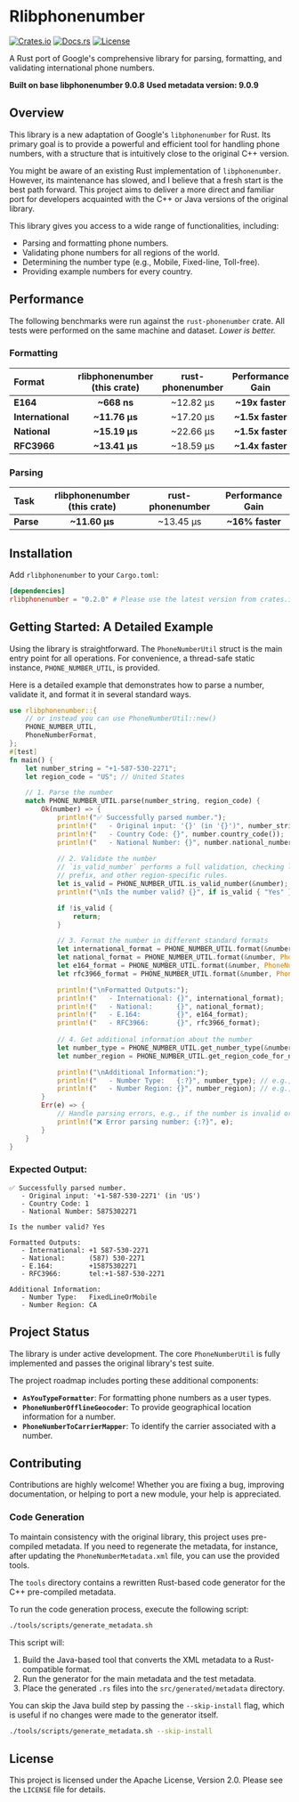 # Rlibphonenumber

[![Crates.io](https://img.shields.io/crates/v/rlibphonenumber.svg)](https://crates.io/crates/rlibphonenumber)
[![Docs.rs](https://docs.rs/phonenumber/badge.svg)](https://docs.rs/rlibphonenumber)
[![License](https://img.shields.io/badge/license-Apache--2.0-blue.svg)](https://opensource.org/licenses/Apache-2.0)

A Rust port of Google's comprehensive library for parsing, formatting, and validating international phone numbers.

**Built on base libphonenumber 9.0.8**
**Used metadata version: 9.0.9**

## Overview

This library is a new adaptation of Google's `libphonenumber` for Rust. Its primary goal is to provide a powerful and efficient tool for handling phone numbers, with a structure that is intuitively close to the original C++ version.

You might be aware of an existing Rust implementation of `libphonenumber`. However, its maintenance has slowed, and I believe that a fresh start is the best path forward. This project aims to deliver a more direct and familiar port for developers acquainted with the C++ or Java versions of the original library.

This library gives you access to a wide range of functionalities, including:
*   Parsing and formatting phone numbers.
*   Validating phone numbers for all regions of the world.
*   Determining the number type (e.g., Mobile, Fixed-line, Toll-free).
*   Providing example numbers for every country.

## Performance

The following benchmarks were run against the `rust-phonenumber` crate. All tests were performed on the same machine and dataset. *Lower is better.*

### Formatting

| Format | rlibphonenumber (this crate) | rust-phonenumber | Performance Gain |
|:---|:---:|:---:|:---:|
| **E164** | **~668 ns** | ~12.82 µs | **~19x faster** |
| **International** | **~11.76 µs** | ~17.20 µs | **~1.5x faster** |
| **National** | **~15.19 µs** | ~22.66 µs | **~1.5x faster** |
| **RFC3966** | **~13.41 µs** | ~18.59 µs | **~1.4x faster** |

### Parsing

| Task | rlibphonenumber (this crate) | rust-phonenumber | Performance Gain |
|:--- |:---:|:---:|:---:|
| **Parse** | **~11.60 µs** | ~13.45 µs | **~16% faster** |

## Installation

Add `rlibphonenumber` to your `Cargo.toml`:

```toml
[dependencies]
rlibphonenumber = "0.2.0" # Please use the latest version from crates.io
```

## Getting Started: A Detailed Example

Using the library is straightforward. The `PhoneNumberUtil` struct is the main entry point for all operations. For convenience, a thread-safe static instance, `PHONE_NUMBER_UTIL`, is provided.

Here is a detailed example that demonstrates how to parse a number, validate it, and format it in several standard ways.

```rust
use rlibphonenumber::{
    // or instead you can use PhoneNumberUtil::new()
    PHONE_NUMBER_UTIL, 
    PhoneNumberFormat, 
};
#[test]
fn main() {
    let number_string = "+1-587-530-2271";
    let region_code = "US"; // United States

    // 1. Parse the number
    match PHONE_NUMBER_UTIL.parse(number_string, region_code) {
        Ok(number) => {
            println!("✅ Successfully parsed number.");
            println!("   - Original input: '{}' (in '{}')", number_string, region_code);
            println!("   - Country Code: {}", number.country_code());
            println!("   - National Number: {}", number.national_number());
            
            // 2. Validate the number
            // `is_valid_number` performs a full validation, checking length,
            // prefix, and other region-specific rules.
            let is_valid = PHONE_NUMBER_UTIL.is_valid_number(&number);
            println!("\nIs the number valid? {}", if is_valid { "Yes" } else { "No" });

            if !is_valid {
                return;
            }

            // 3. Format the number in different standard formats
            let international_format = PHONE_NUMBER_UTIL.format(&number, PhoneNumberFormat::International);
            let national_format = PHONE_NUMBER_UTIL.format(&number, PhoneNumberFormat::National);
            let e164_format = PHONE_NUMBER_UTIL.format(&number, PhoneNumberFormat::E164);
            let rfc3966_format = PHONE_NUMBER_UTIL.format(&number, PhoneNumberFormat::RFC3966);

            println!("\nFormatted Outputs:");
            println!("   - International: {}", international_format);
            println!("   - National:      {}", national_format);
            println!("   - E.164:         {}", e164_format);
            println!("   - RFC3966:       {}", rfc3966_format);
            
            // 4. Get additional information about the number
            let number_type = PHONE_NUMBER_UTIL.get_number_type(&number);
            let number_region = PHONE_NUMBER_UTIL.get_region_code_for_number(&number);

            println!("\nAdditional Information:");
            println!("   - Number Type:   {:?}", number_type); // e.g., FixedLine
            println!("   - Number Region: {}", number_region); // e.g., US
        }
        Err(e) => {
            // Handle parsing errors, e.g., if the number is invalid or not a number.
            println!("❌ Error parsing number: {:?}", e);
        }
    }
}
```

### Expected Output:

```text
✅ Successfully parsed number.
   - Original input: '+1-587-530-2271' (in 'US')
   - Country Code: 1
   - National Number: 5875302271

Is the number valid? Yes

Formatted Outputs:
   - International: +1 587-530-2271
   - National:      (587) 530-2271
   - E.164:         +15875302271
   - RFC3966:       tel:+1-587-530-2271

Additional Information:
   - Number Type:   FixedLineOrMobile
   - Number Region: CA
```

## Project Status

The library is under active development. The core `PhoneNumberUtil` is fully implemented and passes the original library's test suite.

The project roadmap includes porting these additional components:

*   **`AsYouTypeFormatter`**: For formatting phone numbers as a user types.
*   **`PhoneNumberOfflineGeocoder`**: To provide geographical location information for a number.
*   **`PhoneNumberToCarrierMapper`**: To identify the carrier associated with a number.

## Contributing

Contributions are highly welcome! Whether you are fixing a bug, improving documentation, or helping to port a new module, your help is appreciated.

### Code Generation

To maintain consistency with the original library, this project uses pre-compiled metadata. If you need to regenerate the metadata, for instance, after updating the `PhoneNumberMetadata.xml` file, you can use the provided tools.

The `tools` directory contains a rewritten Rust-based code generator for the C++ pre-compiled metadata.

To run the code generation process, execute the following script:

```sh
./tools/scripts/generate_metadata.sh
```

This script will:
1.  Build the Java-based tool that converts the XML metadata to a Rust-compatible format.
2.  Run the generator for the main metadata and the test metadata.
3.  Place the generated `.rs` files into the `src/generated/metadata` directory.

You can skip the Java build step by passing the `--skip-install` flag, which is useful if no changes were made to the generator itself.

```sh
./tools/scripts/generate_metadata.sh --skip-install
```

## License

This project is licensed under the Apache License, Version 2.0. Please see the `LICENSE` file for details.
